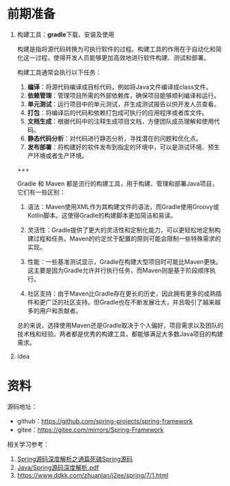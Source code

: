 # 前期准备

1. 构建工具：**gradle**下载、安装及使用

   构建是指将源代码转换为可执行软件的过程。构建工具的作用在于自动化和简化这一过程，使得开发人员能够更加高效地进行软件构建、测试和部署。

   构建工具通常会执行以下任务：

   1. **编译**：将源代码编译成目标代码，例如将Java文件编译成class文件。
   2. **依赖管理**：管理项目所需的外部依赖库，确保项目能够顺利编译和运行。
   3. **单元测试**：运行项目中的单元测试，并生成测试报告以供开发人员查看。
   4. **打包**：将编译后的代码和依赖打包成可执行的应用程序或者库文件。
   5. **文档生成**：根据代码中的注释生成项目文档，方便团队成员理解和使用代码。
   6. **静态代码分析**：对代码进行静态分析，寻找潜在的问题和优化点。
   7. **发布部署**：将构建好的软件发布到指定的环境中，可以是测试环境、预生产环境或者生产环境。

   +++

   Gradle 和 Maven 都是流行的构建工具，用于构建、管理和部署Java项目，它们有一些区别：

   1. 语法：Maven使用XML作为其构建文件的语法，而Gradle使用Groovy或Kotlin脚本。这使得Gradle的构建脚本更加简洁和易读。

   2. 灵活性：Gradle提供了更大的灵活性和定制化能力，可以更轻松地定制构建过程和任务。Maven的约定优于配置的原则可能会限制一些特殊需求的实现。

   3. 性能：一些基准测试显示，Gradle在构建大型项目时可能比Maven更快。这主要是因为Gradle允许并行执行任务，而Maven则是基于阶段顺序执行。

   4. 社区支持：由于Maven比Gradle存在更长的历史，因此拥有更多的成熟插件和更广泛的社区支持。但Gradle也在不断发展壮大，并且吸引了越来越多的用户和贡献者。

   总的来说，选择使用Maven还是Gradle取决于个人偏好，项目需求以及团队的技术栈和经验。两者都是优秀的构建工具，都能够满足大多数Java项目的构建需求。

2. idea

# 资料

源码地址：

* github：https://github.com/spring-projects/spring-framework
* gitee：https://gitee.com/mirrors/Spring-Framework

相关学习参考：

1. [Spring源码深度解析之通篇死磕Spring源码](https://segmentfault.com/a/1190000022372094)
2. [Java/Spring源码深度解析.pdf](https://github.com/wususu/effective-resourses/blob/master/Java/Spring%E6%BA%90%E7%A0%81%E6%B7%B1%E5%BA%A6%E8%A7%A3%E6%9E%90.pdf)
3. https://www.ddkk.com/zhuanlan/j2ee/spring/7/1.html